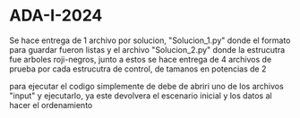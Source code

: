 # ADA-I-2024
Se hace entrega de 1 archivo por solucion, "Solucion_1.py" donde el formato para guardar fueron listas y el archivo "Solucion_2.py" donde la estrucutra fue arboles roji-negros, junto a estos se hace entrega de 4 archivos de prueba por cada estrucutra de control, de tamanos en potencias de 2

para ejecutar el codigo simplemente de debe de abriri uno de los archivos "input" y ejecutarlo, ya este devolvera el escenario inicial y los datos al hacer el ordenamiento